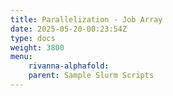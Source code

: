 ```yaml
---
title: Parallelization - Job Array
date: 2025-05-20-00:23:54Z
type: docs 
weight: 3800
menu: 
    rivanna-alphafold:
    parent: Sample Slurm Scripts 
---
```



